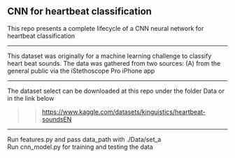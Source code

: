 ## CNN for heartbeat classification

This repo presents a complete lifecycle of a CNN neural network for heartbeat classification

------
This dataset was originally for a machine learning challenge to classify heart beat sounds. The data was gathered from two sources: (A) from the general public via the iStethoscope Pro iPhone app  

--------
The dataset select can be downloaded at this repo under the folder Data or in the link below  
>> https://www.kaggle.com/datasets/kinguistics/heartbeat-soundsEN  

--------
Run features.py and pass data_path with ./Data/set_a  
Run cnn_model.py for training and testing the data
